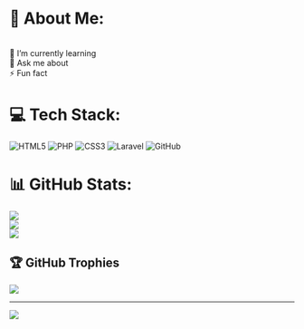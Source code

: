 # 💫 About Me:
<br>🌱 I’m currently learning <br>💬 Ask me about<br>⚡ Fun fact


# 💻 Tech Stack:
![HTML5](https://img.shields.io/badge/html5-%23E34F26.svg?style=for-the-badge&logo=html5&logoColor=white) ![PHP](https://img.shields.io/badge/php-%23777BB4.svg?style=for-the-badge&logo=php&logoColor=white) ![CSS3](https://img.shields.io/badge/css3-%231572B6.svg?style=for-the-badge&logo=css3&logoColor=white) ![Laravel](https://img.shields.io/badge/laravel-%23FF2D20.svg?style=for-the-badge&logo=laravel&logoColor=white) ![GitHub](https://img.shields.io/badge/github-%23121011.svg?style=for-the-badge&logo=github&logoColor=white)
# 📊 GitHub Stats:
![](https://github-readme-stats.vercel.app/api?username=xyzoost&theme=holi&hide_border=false&include_all_commits=true&count_private=false)<br/>
![](https://github-readme-streak-stats.herokuapp.com/?user=xyzoost&theme=holi&hide_border=false)<br/>
![](https://github-readme-stats.vercel.app/api/top-langs/?username=xyzoost&theme=holi&hide_border=false&include_all_commits=true&count_private=false&layout=compact)

## 🏆 GitHub Trophies
![](https://github-profile-trophy.vercel.app/?username=xyzoost&theme=neon&no-frame=false&no-bg=true&margin-w=4)

---
[![](https://visitcount.itsvg.in/api?id=xyzoost&icon=0&color=0)](https://visitcount.itsvg.in)

<!-- Proudly created with GPRM ( https://gprm.itsvg.in ) -->
